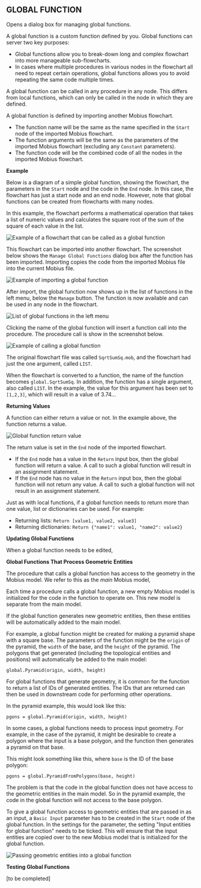 ## GLOBAL FUNCTION  
  
Opens a dialog box for managing global functions.

A global function is a custom function defined by you. Global functions can server two key purposes:
* Global functions allow you to break-down long and complex flowchart into more manageable sub-flowcharts.
* In cases where multiple procedures in various nodes in the flowchart all need to repeat certain operations, global functions allows you to avoid repeating the same code multiple times.

A global function can be called in any procedure in any node. This differs from local functions, which can only be called in the node in which they are defined.

A global function is defined by importing another Mobius flowchart. 
* The function name will be the same as the name specified in the `Start` node of the imported Mobius flowchart. 
* The function arguments will be the same as the parameters of the imported Mobius flowchart (excluding any `Constant` parameters).
* The function code will be the combined code of all the nodes in the imported Mobius flowchart.

**Example**

Below is a diagram of a simple global function, showing the flowchart, the parameters in the `Start` node and the code in the `End` node. In this case, the flowchart has just a start node and an end node. However, note that global functions can be created from flowcharts with many nodes.

In this example, the flowchart performs a mathematical operation that takes a list of numeric values and calculates the square root of the sum of the square of each value in the list.

![Example of a flowchart that can be called as a global function](assets/typedoc-json/docCF/imgs/global_func_diag90.png)

This flowchart can be imported into another flowchart. The screenshot below shows the `Manage Global Functions` dialog box after the function has been imported. Importing copies the code from the imported Mobius file into the current Mobius file.

![Example of importing a global function](assets/typedoc-json/docCF/imgs/global_func_ui_manage.png)

After import, the global function now shows up in the list of functions in the left menu, below the `Manage` button. The function is now available and can be used in any node in the flowchart.

![List of global functions in the left menu](assets/typedoc-json/docCF/imgs/global_func_ui_menu.png)

Clicking the name of the global function will insert a function call into the procedure. The procedure call is show in the screenshot below. 

![Example of calling a global function](assets/typedoc-json/docCF/imgs/global_func_call.png)

The original flowchart file was called `SqrtSumSq.mob`, and the flowchart had just the one argument, called `LIST`. 

When the flowchart is converted to a function, the name of the function becomes `global.SqrtSumSq`. In addition, the function has a single argument, also called `LIST`. In the example, the value for this argument has  been set to `[1,2,3]`, which will result in a value of 3.74...

**Returning Values**

A function can either return a value or not. In the example above, the function returns a value.

![Global function return value](assets/typedoc-json/docCF/imgs/global_func_return.png)

The return value is set in the `End` node of the imported flowchart.
* If the `End` node has a value in the `Return` input box, then the global function will return a value. A call to such a global function will result in an assignment statement.
* If the `End` node has no value in the `Return` input box, then the global function will not return any value. A call to such a global function will not result in an assignment statement.

Just as with local functions, if a global function needs to return more than one value, list or dictionaries can be used. For example:
* Returning lists: `Return [value1, value2, value3]`
* Returning dictionaries: `Return {"name1": value1, "name2": value2}`

**Updating Global Functions**

When a global function needs to be edited, 

**Global Functions That Process Geometric Entities**

The procedure that calls a global function has access to the geometry in the Mobius model. We refer to this as the _main_ Mobius model,

Each time a procedure calls a global function, a new empty Mobius model is initialized for the code in the function to operate on. This new model is separate from the main model.

If the global function generates new geometric entities, then these entities will be automatically added to the main model. 

For example, a global function might be created for making a pyramid shape with a square base. The parameters of the function might be the `origin` of the pyramid, the `width` of the base, and the `height` of the pyramid. The polygons that get generated (including the topological entities and positions)  will automatically be added to the main model:

```
global.Pyramid(origin, width, height)
```
For  global functions that generate geometry, it is common for the function to return a list of IDs of generated entities. The IDs that are returned can then be used in downstream code for performing other operations. 

In the pyramid example, this would look like this:

```
pgons = global.Pyramid(origin, width, height)
```

In some cases, a global functions needs to process input  geometry. For example, in the case of the pyramid, it might be desirable to create a polygon where the input is a base polygon, and the function then generates a pyramid on that base.

This might look something like this, where `base` is the ID of the base polygon:

```
pgons = global.PyramidFromPolygons(base, height)
```
  
The problem is that the code in the global function does not have access to the geometric entities in the main model. So in the pyramid example, the code in the global function will not access to the base polygon.

To give a global function access to geometric entities that are passed in as an input, a `Basic Input` parameter has to be created in the `Start` node of the global function. In the settings for the parameter, the setting "Input entities for global function" needs to be ticked. This will ensure that the input entities are copied over to the new Mobius model that is initialized for the global function.

![Passing geometric entities into a global function](assets/typedoc-json/docCF/imgs/global_func_inputs.png)

**Testing Global Functions**

[to be completed]